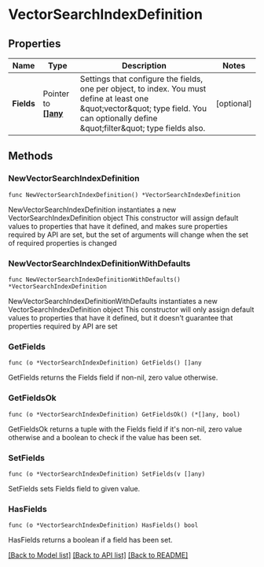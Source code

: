 # VectorSearchIndexDefinition

## Properties

Name | Type | Description | Notes
------------ | ------------- | ------------- | -------------
**Fields** | Pointer to [**[]any**](any.md) | Settings that configure the fields, one per object, to index. You must define at least one \&quot;vector\&quot; type field. You can optionally define \&quot;filter\&quot; type fields also. | [optional] 

## Methods

### NewVectorSearchIndexDefinition

`func NewVectorSearchIndexDefinition() *VectorSearchIndexDefinition`

NewVectorSearchIndexDefinition instantiates a new VectorSearchIndexDefinition object
This constructor will assign default values to properties that have it defined,
and makes sure properties required by API are set, but the set of arguments
will change when the set of required properties is changed

### NewVectorSearchIndexDefinitionWithDefaults

`func NewVectorSearchIndexDefinitionWithDefaults() *VectorSearchIndexDefinition`

NewVectorSearchIndexDefinitionWithDefaults instantiates a new VectorSearchIndexDefinition object
This constructor will only assign default values to properties that have it defined,
but it doesn't guarantee that properties required by API are set

### GetFields

`func (o *VectorSearchIndexDefinition) GetFields() []any`

GetFields returns the Fields field if non-nil, zero value otherwise.

### GetFieldsOk

`func (o *VectorSearchIndexDefinition) GetFieldsOk() (*[]any, bool)`

GetFieldsOk returns a tuple with the Fields field if it's non-nil, zero value otherwise
and a boolean to check if the value has been set.

### SetFields

`func (o *VectorSearchIndexDefinition) SetFields(v []any)`

SetFields sets Fields field to given value.

### HasFields

`func (o *VectorSearchIndexDefinition) HasFields() bool`

HasFields returns a boolean if a field has been set.

[[Back to Model list]](../README.md#documentation-for-models) [[Back to API list]](../README.md#documentation-for-api-endpoints) [[Back to README]](../README.md)


